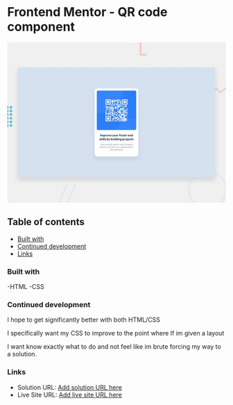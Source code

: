 # Frontend Mentor - QR code component

![Design preview for the QR code component coding challenge](./preview.jpg)

## Table of contents

- [Built with](#built-with)
- [Continued development](#continued-development)
- [Links](#links)

### Built with

-HTML
-CSS

### Continued development

I hope to get significantly better with both HTML/CSS

I specifically want my CSS to improve to the point where If im given a layout

I want know exactly what to do and not feel like im brute forcing my way to a solution.

### Links

- Solution URL: [Add solution URL here](https://your-solution-url.com)
- Live Site URL: [Add live site URL here](https://your-live-site-url.com)
